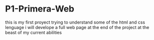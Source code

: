 # P1-Primera-Web
this is my first proyect trying to understand some of the html and css lenguage 
i will develope a full web page at the end of the project at the beast of my current abilities 
